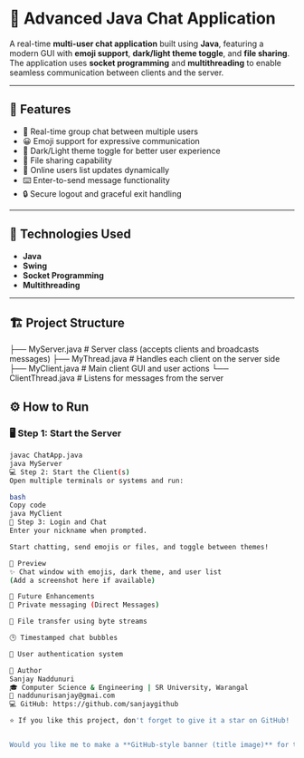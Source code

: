 # 💬 Advanced Java Chat Application

A real-time **multi-user chat application** built using **Java**, featuring a modern GUI with **emoji support**, **dark/light theme toggle**, and **file sharing**. The application uses **socket programming** and **multithreading** to enable seamless communication between clients and the server.

---

## 🚀 Features

- 💬 Real-time group chat between multiple users  
- 😀 Emoji support for expressive communication  
- 🎨 Dark/Light theme toggle for better user experience  
- 📁 File sharing capability  
- 👥 Online users list updates dynamically  
- ⌨️ Enter-to-send message functionality  
- 🔒 Secure logout and graceful exit handling  

---

## 🧠 Technologies Used

- **Java**  
- **Swing**  
- **Socket Programming**  
- **Multithreading**

---

## 🏗️ Project Structure

├── MyServer.java # Server class (accepts clients and broadcasts messages)
├── MyThread.java # Handles each client on the server side
├── MyClient.java # Main client GUI and user actions
└── ClientThread.java # Listens for messages from the server

## ⚙️ How to Run

### 🖥️ Step 1: Start the Server
```bash
javac ChatApp.java
java MyServer
💻 Step 2: Start the Client(s)
Open multiple terminals or systems and run:

bash
Copy code
java MyClient
🔑 Step 3: Login and Chat
Enter your nickname when prompted.

Start chatting, send emojis or files, and toggle between themes!

📸 Preview
✨ Chat window with emojis, dark theme, and user list
(Add a screenshot here if available)

🔮 Future Enhancements
💌 Private messaging (Direct Messages)

📎 File transfer using byte streams

🕒 Timestamped chat bubbles

🔐 User authentication system

🧾 Author
Sanjay Naddunuri
🎓 Computer Science & Engineering | SR University, Warangal
📧 naddunurisanjay@gmai.com
💻 GitHub: https://github.com/sanjaygithub

⭐ If you like this project, don't forget to give it a star on GitHub!


Would you like me to make a **GitHub-style banner (title image)** for the top of the README (with your project name and icons)? It will make your repo look more professional.

